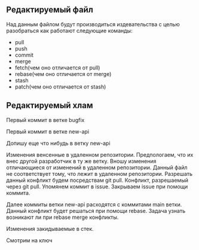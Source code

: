 ## Редактируемый файл
Над данным файлом будут производиться издевательства с целью разобраться как работают следующие команды:
* pull
* push
* commit
* merge
* fetch(чем оно отличается от pull)
* rebase(чем оно отличается от merge)
* stash
* patch(чем оно отличается от stash)

## Редактируемый хлам

Первый коммит в ветке bugfix

Первый коммит в ветке new-api

Допишу еще что нибудь в ветку new-api

Изменения венсенные в удаленном репозитории. Предпологаем, что их внес другой разработчик в ту же ветку.
Вношу изменения отличающиеся от изменений в удаленном репозитории.
Данный файл не соответствует тому, что лежит в удаленном репозитории. Разрешать данный конфликт будем посредствам git pull.
Конфликт, разрешаемый через git pull.
Упомянем коммит в issue.
Закрываем issue при помощи коммита.

Далее коммиты ветки new-api расходятся с коммитами main ветки.
Данный конфликт будет решаться при помощи rebase.
Задача узнать возникают ли при rebase merge конфликты.

Изменения закидываемые в стек.


Смотрим на ключ
